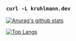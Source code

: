 ### `curl -L kruhlmann.dev`

[![Anurag's github stats](https://github-readme-stats.vercel.app/api?username=kruhlmann)](https://github.com/kruhlmann)

[![Top Langs](https://github-readme-stats.vercel.app/api/top-langs/?username=kruhlmann?hide=javascript)](https://kruhlmann.dev/portfolio)
